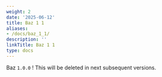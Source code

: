 ```yaml
---
weight: 2
date: '2025-06-12'
title: Baz 1 1
aliases:
- /docs/baz_1_1/
description: ''
linkTitle: Baz 1 1
type: docs
---
```


Baz `1.0.0` ! This will be deleted in next subsequent versions.
